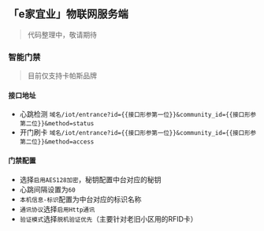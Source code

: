 ## 「e家宜业」物联网服务端

> 代码整理中，敬请期待

### 智能门禁

> 目前仅支持卡帕斯品牌

#### 接口地址

- 心跳检测 `域名/iot/entrance?id={{接口形参第一位}}&community_id={{接口形参第二位}}&method=status`
- 开门刷卡 `域名/iot/entrance?id={{接口形参第一位}}&community_id={{接口形参第二位}}&method=access`

#### 门禁配置

* 选择`启用AES128加密`，秘钥配置中台对应的秘钥
* 心跳间隔设置为`60`
* `本机信息-标识`配置为中台对应的标识名称
* `通讯协议`选择`启用Http通讯`
* `验证模式`选择`脱机验证优先`（主要针对老旧小区用的RFID卡）
